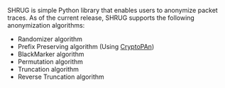 SHRUG is simple Python library that enables users to anonymize packet traces. As of the current release, SHRUG supports the following anonymization algorithms:

- Randomizer algorithm
- Prefix Preserving algorithm (Using [CryptoPAn](https://github.com/Yawning/cryptopan))
- BlackMarker algorithm
- Permutation algorithm
- Truncation algorithm
- Reverse Truncation algorithm
